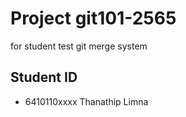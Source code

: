 # Project git101-2565

for student test git merge system

## Student ID
* 6410110xxxx Thanathip Limna
